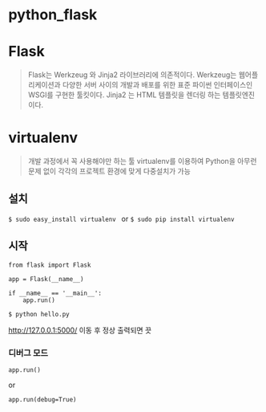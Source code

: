 # python_flask

# Flask

> Flask는 Werkzeug 와 Jinja2 라이브러리에 의존적이다. Werkzeug는 웹어플리케이션과 다양한 
> 서버 사이의 개발과 배포를 위한 표준 파이썬 인터페이스인 WSGI를 구현한 툴킷이다. Jinja2 는
> HTML 템플릿을 렌더링 하는 템플릿엔진이다.


# virtualenv

> 개발 과정에서 꼭 사용해야만 하는 툴
> virtualenv를 이용하여 Python을 아무런 문제 없이 각각의 프로젝트 환경에 맞게 다중설치가 가능

## 설치
`$ sudo easy_install virtualenv `
or
`$ sudo pip install virtualenv`

## 시작

```
from flask import Flask

app = Flask(__name__)

if __name__ == '__main__':
    app.run()
```

`$ python hello.py`

http://127.0.0.1:5000/ 이동 후 정상 출력되면 끗

### 디버그 모드

```app.debug = True
app.run()
```

or

`app.run(debug=True)`